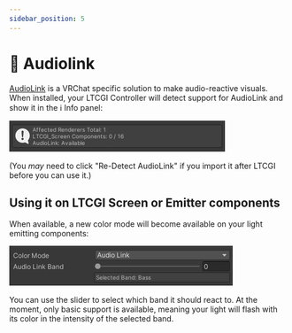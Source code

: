 ```yaml
---
sidebar_position: 5
---
```


# 🎵 Audiolink

[AudioLink](https://github.com/llealloo/vrc-udon-audio-link) is a VRChat specific solution to make audio-reactive visuals. When installed, your LTCGI Controller will detect support for AudioLink and show it in the ℹ️ Info panel:

![AudioLink detected](../img/ltcgi_audiolink_available.jpg)

(You _may_ need to click "Re-Detect AudioLink" if you import it after LTCGI before you can use it.)

## Using it on LTCGI Screen or Emitter components

When available, a new color mode will become available on your light emitting components:

![AudioLink settings](../img/ltcgi_audiolink_settings.jpg)

You can use the slider to select which band it should react to. At the moment, only basic support is available, meaning your light will flash with its color in the intensity of the selected band.